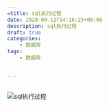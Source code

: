 ```yaml
---
=title: sql执行过程
date: 2020-09-12T14:16:25+06:00
description: sql执行过程
draft: true
categories:                                 
    - 数据库
tags:
    - 数据库


---
```




## 



![sql执行过程](https://fengzhenbing.github.io/img/picgo/sql执行过程.png)